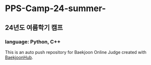 # PPS-Camp-24-summer-

## 24년도 여름학기 캠프

### language: Python, C++
This is an auto push repository for Baekjoon Online Judge created with [BaekjoonHub](https://github.com/BaekjoonHub/BaekjoonHub).
